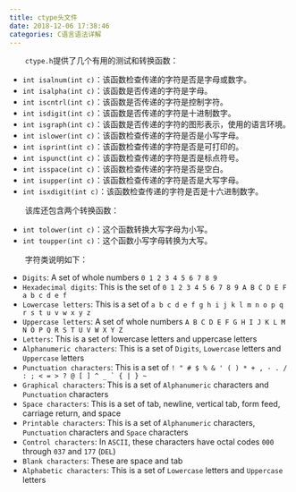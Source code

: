 ```yaml
---
title: ctype头文件
date: 2018-12-06 17:38:46
categories: C语言语法详解
---
```

&emsp;&emsp;`ctype.h`提供了几个有用的测试和转换函数：

- `int isalnum(int c)`：该函数检查传递的字符是否是字母或数字。
- `int isalpha(int c)`：该函数是否传递的字符是字母。
- `int iscntrl(int c)`：该函数是否传递的字符是控制字符。
- `int isdigit(int c)`：该函数是否传递的字符是十进制数字。
- `int isgraph(int c)`：该函数是否传递的字符的图形表示，使用的语言环境。
- `int islower(int c)`：该函数检查传递的字符是否是小写字母。
- `int isprint(int c)`：该函数检查传递的字符是否是可打印的。
- `int ispunct(int c)`：该函数检查传递的字符是否是标点符号。
- `int isspace(int c)`：该函数检查传递的字符是否是空白。
- `int isupper(int c)`：该函数检查传递的字符是否是大写字母。
- `int isxdigit(int c)`：该函数检查传递的字符是否是十六进制数字。

&emsp;&emsp;该库还包含两个转换函数：

- `int tolower(int c)`：这个函数转换大写字母为小写。
- `int toupper(int c)`：这个函数小写字母转换为大写。

&emsp;&emsp;字符类说明如下：

- `Digits`: A set of whole numbers `0 1 2 3 4 5 6 7 8 9`
- `Hexadecimal digits`: This is the set of `0 1 2 3 4 5 6 7 8 9 A B C D E F a b c d e f`
- `Lowercase letters`: This is a set of `a b c d e f g h i j k l m n o p q r s t u v w x y z`
- `Uppercase letters`: A set of whole numbers `A B C D E F G H I J K L M N O P Q R S T U V W X Y Z`
- `Letters`: This is a set of lowercase letters and uppercase letters
- `Alphanumeric characters`: This is a set of `Digits`, `Lowercase` letters and `Uppercase` letters
- `Punctuation characters`: This is a set of ``! " # $ % & ' ( ) * + , - . / : ; < = > ? @ [ ] ^ _ ` { | } ~``
- `Graphical characters`: This is a set of `Alphanumeric` characters and `Punctuation` characters
- `Space characters`: This is a set of tab, newline, vertical tab, form feed, carriage return, and space
- `Printable characters`: This is a set of `Alphanumeric` characters, `Punctuation` characters and `Space` characters
- `Control characters`: In `ASCII`, these characters have octal codes `000` through `037` and `177` (`DEL`)
- `Blank characters`: These are space and tab
- `Alphabetic characters`: This is a set of `Lowercase` letters and `Uppercase` letters